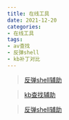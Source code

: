 ```yaml
---
title: 在线工具
date: 2021-12-20
categories: 
- 在线工具
tags: 
- av查找
- 反弹shell
- kb补丁对比
---
```

> [反弹shell辅助](https://djiangliu.github.io/revshells/)

> [kb查找辅助](https://djiangliu.github.io/kb/)

> [反弹shell辅助](https://djiangliu.github.io/revshells/)